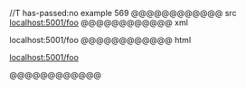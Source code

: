 //T has-passed:no
example 569
@@@@@@@@@@@@ src
<localhost:5001/foo>
@@@@@@@@@@@@ xml
<?xml version="1.0" encoding="UTF-8"?>
<!DOCTYPE document SYSTEM "CommonMark.dtd">
<document xmlns="http://commonmark.org/xml/1.0">
  <paragraph>
    <link destination="localhost:5001/foo" title="">
      <text>localhost:5001/foo</text>
    </link>
  </paragraph>
</document>
@@@@@@@@@@@@ html
<p><a href="localhost:5001/foo">localhost:5001/foo</a></p>
@@@@@@@@@@@@
